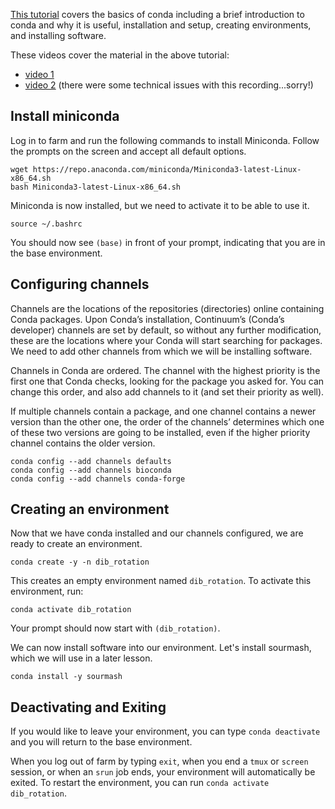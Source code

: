 [This tutorial](https://angus.readthedocs.io/en/2019/conda_tutorial.html) covers the basics of conda including a brief introduction to conda and why it is useful, installation and setup, creating environments, and installing software. 

These videos cover the material in the above tutorial: 
+ [video 1](https://www.youtube.com/watch?v=Ef1QwhELuMs)
+ [video 2](https://www.youtube.com/watch?v=MOlYlvBBa9c) (there were some technical issues with this recording...sorry!)

## Install miniconda

Log in to farm and run the following commands to install Miniconda. 
Follow the prompts on the screen and accept all default options. 

```
wget https://repo.anaconda.com/miniconda/Miniconda3-latest-Linux-x86_64.sh
bash Miniconda3-latest-Linux-x86_64.sh
```

Miniconda is now installed, but we need to activate it to be able to use it.
```
source ~/.bashrc
```

You should now see `(base)` in front of your prompt, indicating that you are in the base environment.

## Configuring channels

Channels are the locations of the repositories (directories) online containing Conda packages. 
Upon Conda’s installation, Continuum’s (Conda’s developer) channels are set by default, so without any further modification, these are the locations where your Conda will start searching for packages.
We need to add other channels from which we will be installing software.

Channels in Conda are ordered. 
The channel with the highest priority is the first one that Conda checks, looking for the package you asked for. 
You can change this order, and also add channels to it (and set their priority as well).

If multiple channels contain a package, and one channel contains a newer version than the other one, the order of the channels’ determines which one of these two versions are going to be installed, even if the higher priority channel contains the older version.
```
conda config --add channels defaults
conda config --add channels bioconda
conda config --add channels conda-forge
```

## Creating an environment

Now that we have conda installed and our channels configured, we are ready to create an environment.

```
conda create -y -n dib_rotation
```

This creates an empty environment named `dib_rotation`. 
To activate this environment, run:

```
conda activate dib_rotation
```

Your prompt should now start with `(dib_rotation)`.

We can now install software into our environment. 
Let's install sourmash, which we will use in a later lesson. 

```
conda install -y sourmash
```

## Deactivating and Exiting

If you would like to leave your environment, you can type `conda deactivate` and you will return to the base environment.

When you log out of farm by typing `exit`, when you end a `tmux` or `screen` session, or when an `srun` job ends, your environment will automatically be exited.
To restart the environment, you can run `conda activate dib_rotation`.
